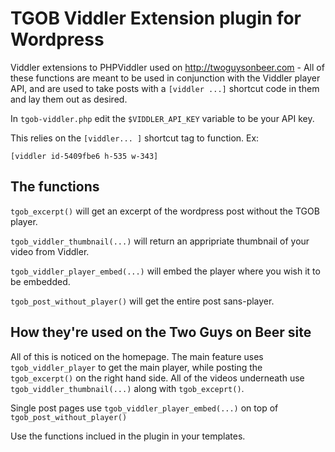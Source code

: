 TGOB Viddler Extension plugin for Wordpress
============================================

Viddler extensions to PHPViddler used on http://twoguysonbeer.com - All of these functions are meant to be used in 
conjunction with the Viddler player API, and are used to take posts with a `[viddler ...]` shortcut code in them
and lay them out as desired.

In `tgob-viddler.php` edit the `$VIDDLER_API_KEY` variable to be your API key.

This relies on the `[viddler... ]` shortcut tag to function. Ex: 

    [viddler id-5409fbe6 h-535 w-343]

The functions
-------------

`tgob_excerpt()` will get an excerpt of the wordpress post without the TGOB player.

`tgob_viddler_thumbnail(...)` will return an appripriate thumbnail of your video from Viddler.

`tgob_viddler_player_embed(...)` will embed the player where you wish it to be embedded.

`tgob_post_without_player()` will get the entire post sans-player.

How they're used on the Two Guys on Beer site
-------------------------------------------

All of this is noticed on the homepage. The main feature uses `tgob_viddler_player` to get the main player, while posting the `tgob_excerpt()` on the right hand side.
All of the videos underneath use `tgob_viddler_thumbnail(...)` along with `tgob_exceprt()`.

Single post pages use `tgob_viddler_player_embed(...)` on top of `tgob_post_without_player()` 

Use the functions inclued in the plugin in your templates.
